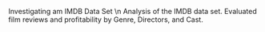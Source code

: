 Investigating am IMDB Data Set \n
Analysis of the IMDB data set. Evaluated film reviews and profitability by Genre, Directors, and Cast.
